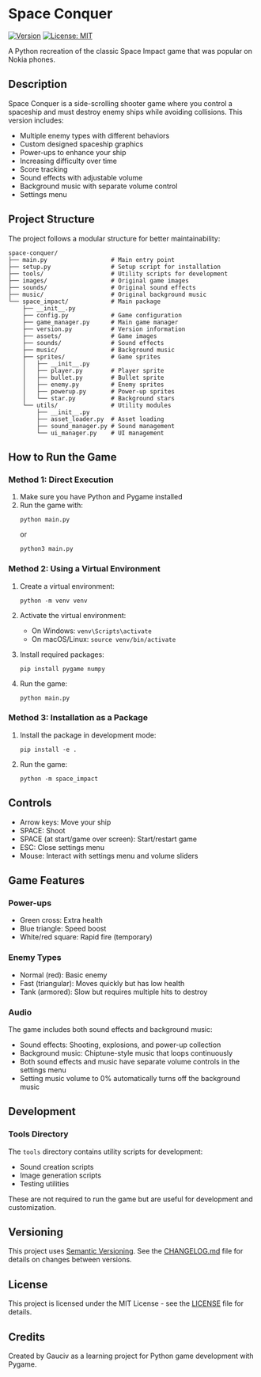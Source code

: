 # Space Conquer

[![Version](https://img.shields.io/badge/version-1.0.0-blue.svg)](https://github.com/yourusername/space-conquer/releases)
[![License: MIT](https://img.shields.io/badge/License-MIT-yellow.svg)](https://opensource.org/licenses/MIT)

A Python recreation of the classic Space Impact game that was popular on Nokia phones.

## Description

Space Conquer is a side-scrolling shooter game where you control a spaceship and must destroy enemy ships while avoiding collisions. This version includes:

- Multiple enemy types with different behaviors
- Custom designed spaceship graphics
- Power-ups to enhance your ship
- Increasing difficulty over time
- Score tracking
- Sound effects with adjustable volume
- Background music with separate volume control
- Settings menu

## Project Structure

The project follows a modular structure for better maintainability:

```
space-conquer/
├── main.py                  # Main entry point
├── setup.py                 # Setup script for installation
├── tools/                   # Utility scripts for development
├── images/                  # Original game images
├── sounds/                  # Original sound effects
├── music/                   # Original background music
└── space_impact/            # Main package
    ├── __init__.py
    ├── config.py            # Game configuration
    ├── game_manager.py      # Main game manager
    ├── version.py           # Version information
    ├── assets/              # Game images
    ├── sounds/              # Sound effects
    ├── music/               # Background music
    ├── sprites/             # Game sprites
    │   ├── __init__.py
    │   ├── player.py        # Player sprite
    │   ├── bullet.py        # Bullet sprite
    │   ├── enemy.py         # Enemy sprites
    │   ├── powerup.py       # Power-up sprites
    │   └── star.py          # Background stars
    └── utils/               # Utility modules
        ├── __init__.py
        ├── asset_loader.py  # Asset loading
        ├── sound_manager.py # Sound management
        └── ui_manager.py    # UI management
```

## How to Run the Game

### Method 1: Direct Execution

1. Make sure you have Python and Pygame installed
2. Run the game with:
   ```
   python main.py
   ```
   or
   ```
   python3 main.py
   ```

### Method 2: Using a Virtual Environment

1. Create a virtual environment:
   ```
   python -m venv venv
   ```

2. Activate the virtual environment:
   - On Windows: `venv\Scripts\activate`
   - On macOS/Linux: `source venv/bin/activate`

3. Install required packages:
   ```
   pip install pygame numpy
   ```

4. Run the game:
   ```
   python main.py
   ```

### Method 3: Installation as a Package

1. Install the package in development mode:
   ```
   pip install -e .
   ```

2. Run the game:
   ```
   python -m space_impact
   ```

## Controls

- Arrow keys: Move your ship
- SPACE: Shoot
- SPACE (at start/game over screen): Start/restart game
- ESC: Close settings menu
- Mouse: Interact with settings menu and volume sliders

## Game Features

### Power-ups

- Green cross: Extra health
- Blue triangle: Speed boost
- White/red square: Rapid fire (temporary)

### Enemy Types

- Normal (red): Basic enemy
- Fast (triangular): Moves quickly but has low health
- Tank (armored): Slow but requires multiple hits to destroy

### Audio

The game includes both sound effects and background music:
- Sound effects: Shooting, explosions, and power-up collection
- Background music: Chiptune-style music that loops continuously
- Both sound effects and music have separate volume controls in the settings menu
- Setting music volume to 0% automatically turns off the background music

## Development

### Tools Directory

The `tools` directory contains utility scripts for development:
- Sound creation scripts
- Image generation scripts
- Testing utilities

These are not required to run the game but are useful for development and customization.

## Versioning

This project uses [Semantic Versioning](https://semver.org/). See the [CHANGELOG.md](CHANGELOG.md) file for details on changes between versions.

## License

This project is licensed under the MIT License - see the [LICENSE](LICENSE) file for details.

## Credits

Created by Gauciv as a learning project for Python game development with Pygame.
